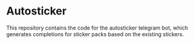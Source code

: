 # Autosticker

This repository contains the code for the autosticker telegram bot, which generates completions for sticker packs based
on the existing stickers.